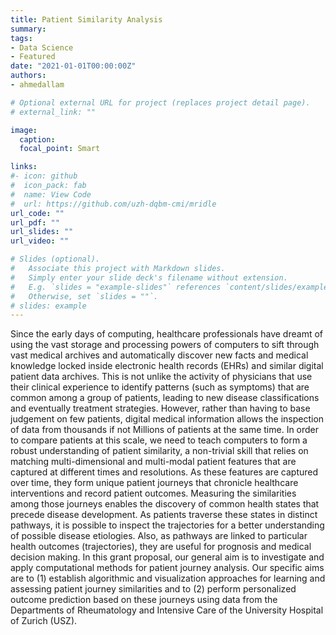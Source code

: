 ```yaml
---
title: Patient Similarity Analysis
summary:
tags:
- Data Science
- Featured
date: "2021-01-01T00:00:00Z"
authors:
- ahmedallam

# Optional external URL for project (replaces project detail page).
# external_link: ""

image:
  caption: 
  focal_point: Smart

links:
#- icon: github
#  icon_pack: fab
#  name: View Code
#  url: https://github.com/uzh-dqbm-cmi/mridle
url_code: ""
url_pdf: ""
url_slides: ""
url_video: ""

# Slides (optional).
#   Associate this project with Markdown slides.
#   Simply enter your slide deck's filename without extension.
#   E.g. `slides = "example-slides"` references `content/slides/example-slides.md`.
#   Otherwise, set `slides = ""`.
# slides: example
---
```


 Since the early days of computing, healthcare professionals have dreamt of using the vast storage and processing powers of computers to sift through vast medical archives and automatically discover new facts and medical knowledge locked inside electronic health records (EHRs) and similar digital patient data archives. This is not unlike the activity of physicians that use their clinical experience to identify patterns (such as symptoms) that are common among a group of patients, leading to new disease classifications and eventually treatment strategies. However, rather than having to base judgement on few patients, digital medical information allows the inspection of data from thousands if not Millions of patients at the same time. In order to compare patients at this scale, we need to teach computers to form a robust understanding of patient similarity, a non-trivial skill that relies on matching multi-dimensional and multi-modal patient features that are captured at different times and resolutions. As these features are captured over time, they form unique patient journeys that chronicle healthcare interventions and record patient outcomes. Measuring the similarities among those journeys enables the discovery of common health states that precede disease development. As patients traverse these states in distinct pathways, it is possible to inspect the trajectories for a better understanding of possible disease etiologies. Also, as pathways are linked to particular health outcomes (trajectories), they are useful for prognosis and medical decision making. In this grant proposal, our general aim is to investigate and apply computational methods for patient journey analysis. Our specific aims are to (1) establish algorithmic and visualization approaches for learning and assessing patient journey similarities and to (2) perform personalized outcome prediction based on these journeys using data from the Departments of Rheumatology and Intensive Care of the University Hospital of Zurich (USZ). 
